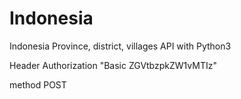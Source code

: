 # Indonesia

Indonesia Province, district, villages API with Python3

Header Authorization "Basic ZGVtbzpkZW1vMTIz"

method POST
